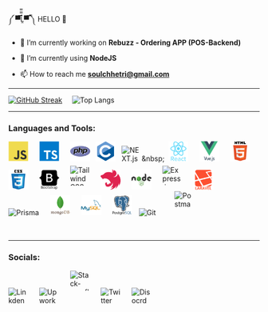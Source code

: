 ༼ ▀̿̿Ĺ̯̿̿▀̿ ̿༽ HELLO 👋

- 🔭 I’m currently working on **Rebuzz - Ordering APP (POS-Backend)**

- 🌱 I’m currently using **NodeJS**

- 📫 How to reach me **soulchhetri@gmail.com**

-------------------------------------------------------------------------------------------------------------------------------------------------------------------------------------------

[![GitHub Streak](https://streak-stats.demolab.com?user=Soul-Xettri&theme=dark&card_width=500)](https://git.io/streak-stats)&nbsp;&nbsp;&nbsp;&nbsp;&nbsp;![Top Langs](https://github-readme-stats.vercel.app/api/top-langs/?username=soul-xettri&hide=html,css&langs_count=8&layout=compact&title_color=fff&text_color=fff&bg_color=121212)

-------------------------------------------------------------------------------------------------------------------------------------------------------------------------------------------

### Languages and Tools:

[<img src="https://raw.githubusercontent.com/devicons/devicon/master/icons/javascript/javascript-original.svg" alt="JavaScript" width="40" height="40" style="display:inline-block; margin-right: 10px;">](https://developer.mozilla.org/en-US/docs/Web/JavaScript)&nbsp;&nbsp;
[<img src="https://raw.githubusercontent.com/devicons/devicon/master/icons/typescript/typescript-original.svg" alt="TypeScript" width="40" height="40" style="display:inline-block; margin-right: 10px;">](https://www.typescriptlang.org/)&nbsp;&nbsp;
[<img src="https://raw.githubusercontent.com/devicons/devicon/master/icons/php/php-original.svg" alt="PHP" width="40" height="40" style="display:inline-block;">](https://www.php.net)&nbsp;&nbsp;
[<img src="https://raw.githubusercontent.com/devicons/devicon/master/icons/c/c-original.svg" alt="C" width="40" height="40" style="display:inline-block;">](https://www.cprogramming.com/)&nbsp;&nbsp;
[<img src="https://cdn.worldvectorlogo.com/logos/next-1.svg" alt="NEXT.js" width="40" height="40" style="display:inline-block;">](https://nextjs.org/")&nbsp;&nbsp;
[<img src="https://raw.githubusercontent.com/devicons/devicon/master/icons/react/react-original-wordmark.svg" alt="React" width="40" height="40" style="display:inline-block; margin-right: 10px;">](https://reactjs.org/)&nbsp;&nbsp;
[<img src="https://raw.githubusercontent.com/devicons/devicon/master/icons/vuejs/vuejs-original-wordmark.svg" alt="Vue.js" width="40" height="40" style="display:inline-block; margin-right: 10px;">](https://vuejs.org/)&nbsp;&nbsp;
[<img src="https://raw.githubusercontent.com/devicons/devicon/master/icons/html5/html5-original-wordmark.svg" alt="HTML5" width="40" height="40" style="display:inline-block; margin-right: 10px;">](https://developer.mozilla.org/en-US/docs/Glossary/HTML5)&nbsp;&nbsp;
[<img src="https://raw.githubusercontent.com/devicons/devicon/master/icons/css3/css3-original-wordmark.svg" alt="CSS3" width="40" height="40" style="display:inline-block; margin-right: 10px;">](https://www.w3schools.com/css/)&nbsp;&nbsp;
[<img src="https://raw.githubusercontent.com/devicons/devicon/master/icons/bootstrap/bootstrap-plain-wordmark.svg" alt="Bootstrap" width="40" height="40" style="display:inline-block; margin-right: 10px;">](https://getbootstrap.com)&nbsp;&nbsp;
[<img src="https://www.vectorlogo.zone/logos/tailwindcss/tailwindcss-icon.svg" alt="Tailwind CSS" width="40" height="40" style="display:inline-block; margin-right: 10px;">](https://tailwindcss.com/)&nbsp;&nbsp;
[<img src="https://raw.githubusercontent.com/devicons/devicon/master/icons/nestjs/nestjs-plain.svg" alt="Nest.js" width="40" height="40" style="display:inline-block; margin-right: 10px;">](https://nestjs.com/)&nbsp;&nbsp;
[<img src="https://raw.githubusercontent.com/devicons/devicon/master/icons/nodejs/nodejs-original-wordmark.svg" alt="Node.js" width="40" height="40" style="display:inline-block; margin-right: 10px;">](https://nodejs.org)&nbsp;&nbsp;
[<img src="https://adware-technologies.s3.amazonaws.com/uploads/technology/thumbnail/20/express-js.png" alt="Express.js" width="40" height="40" style="display:inline-block; margin-right: 10px;">](https://expressjs.com)&nbsp;&nbsp;
[<img src="https://raw.githubusercontent.com/devicons/devicon/master/icons/laravel/laravel-plain-wordmark.svg" alt="Laravel" width="40" height="40" style="display:inline-block; margin-right: 10px;">](https://laravel.com/)&nbsp;&nbsp;
[<img src="https://cdn.worldvectorlogo.com/logos/prisma-2.svg" alt="Prisma" width="70" height="50" style="display:inline-block; margin-right: 10px;">](https://www.prisma.io/)
[<img src="https://raw.githubusercontent.com/devicons/devicon/master/icons/mongodb/mongodb-original-wordmark.svg" alt="MongoDB" width="40" height="40" style="display:inline-block; margin-right: 10px;">](https://www.mongodb.com/)&nbsp;&nbsp;
[<img src="https://raw.githubusercontent.com/devicons/devicon/master/icons/mysql/mysql-original-wordmark.svg" alt="MySQL" width="40" height="40" style="display:inline-block; margin-right: 10px;">](https://www.mysql.com/)&nbsp;&nbsp;
[<img src="https://raw.githubusercontent.com/devicons/devicon/master/icons/postgresql/postgresql-original-wordmark.svg" alt="PostgreSQL" width="40" height="40" style="display:inline-block; margin-right: 10px;">](https://www.postgresql.org)
[<img src="https://www.vectorlogo.zone/logos/git-scm/git-scm-icon.svg" alt="Git" width="50" height="40" style="display:inline-block; margin-right: 10px;">](https://git-scm.com/)&nbsp;&nbsp;
[<img src="https://www.vectorlogo.zone/logos/getpostman/getpostman-icon.svg" alt="Postman" width="40" height="40" style="display:inline-block; margin-right: 10px;">](https://postman.com)&nbsp;&nbsp;

-------------------------------------------------------------------------------------------------------------------------------------------------------------------------------------------

### Socials:

[<img src="https://raw.githubusercontent.com/danielcranney/readme-generator/main/public/icons/socials/linkedin.svg" alt="Linkden" width="40" height="40" style="display:inline-block; margin-right: 10px;">](https://linkedin.com/in/rakesh-chhetri-91479a270)&nbsp;&nbsp;
[<img src="https://assets-global.website-files.com/603fea6471d9d8559d077603/6092b7514135708162a4be92_Favicon%20256.png" alt="Upwork" width="40" height="40" style="display:inline-block; margin-right: 10px;">](https://www.upwork.com/freelancers/~01f7419096cd15cf5c)&nbsp;&nbsp;
[<img src="https://raw.githubusercontent.com/rahuldkjain/github-profile-readme-generator/master/src/images/icons/Social/stack-overflow.svg" alt="Stack-overflow" width="40" height="40" style="display:inline-block; margin-right: 10px;">](https://stackoverflow.com/users/21966861/soul-xettri)&nbsp;&nbsp;
[<img src="https://raw.githubusercontent.com/danielcranney/readme-generator/main/public/icons/socials/twitter.svg" alt="Twitter" width="40" height="40" style="display:inline-block; margin-right: 10px;">](https://twitter.com/turuhate)&nbsp;&nbsp;
[<img src="https://raw.githubusercontent.com/danielcranney/readme-generator/main/public/icons/socials/discord.svg" alt="Disocrd" width="40" height="40" style="display:inline-block; margin-right: 10px;">](https://discord.com/users/821381492717387836)&nbsp;&nbsp;


